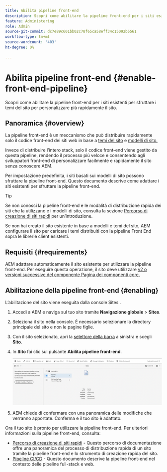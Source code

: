 ```yaml
---
title: Abilita pipeline front-end
description: Scopri come abilitare la pipeline front-end per i siti esistenti per sfruttare i temi del sito per personalizzare più rapidamente il sito.
feature: Administering
role: Admin
source-git-commit: dc7e89c601bb02c78f65ca58eff34c15092b5561
workflow-type: tm+mt
source-wordcount: '403'
ht-degree: 0%

---
```



# Abilita pipeline front-end {#enable-front-end-pipeline}

Scopri come abilitare la pipeline front-end per i siti esistenti per sfruttare i temi del sito per personalizzare più rapidamente il sito.

## Panoramica {#overview}

La pipeline front-end è un meccanismo che può distribuire rapidamente solo il codice front-end dei siti web in base a [temi del sito](site-themes.md) e [modelli di sito.](site-templates.md)

Invece di distribuire l’intero stack, solo il codice front-end viene gestito da questa pipeline, rendendo il processo più veloce e consentendo agli sviluppatori front-end di personalizzare facilmente e rapidamente il sito senza conoscere AEM.

Per impostazione predefinita, i siti basati sui modelli di sito possono sfruttare la pipeline front-end. Questo documento descrive come adattare i siti esistenti per sfruttare la pipeline front-end.

>[!TIP]
>
>Se non conosci la pipeline front-end e le modalità di distribuzione rapida dei siti che la utilizzano e i modelli di sito, consulta la sezione [Percorso di creazione di siti rapidi](/help/journey-sites/quick-site/overview.md) per un’introduzione.

Se non hai creato il sito esistente in base a modelli e temi del sito, AEM configurare il sito per caricare i temi distribuiti con la pipeline Front End sopra le librerie client esistenti.

## Requisiti {#requirements}

AEM adattare automaticamente il sito esistente per utilizzare la pipeline front-end. Per eseguire questa operazione, il sito deve utilizzare [v2 o versioni successive del componente Pagina dei componenti core.](https://experienceleague.adobe.com/docs/experience-manager-core-components/using/components/page.html)

## Abilitazione della pipeline front-end {#enabling}

L’abilitazione del sito viene eseguita dalla console Sites .

1. Accedi a AEM e naviga sul tuo sito tramite **Navigazione globale** > **Sites**.
1. Seleziona il sito nella console. È necessario selezionare la directory principale del sito e non le pagine figlie.
1. Con il sito selezionato, apri la [selettore della barra](/help/sites-cloud/authoring/getting-started/basic-handling.md#rail-selector) a sinistra e scegli **Sito**.
1. In **Sito** fai clic sul pulsante **Abilita pipeline front-end**.

   ![Abilita pipeline front-end](/help/sites-cloud/administering/assets/enable-front-end-pipeline.png)

1. AEM chiede di confermare con una panoramica delle modifiche che verranno apportate. Conferma e il tuo sito è adattato.

Ora il tuo sito è pronto per utilizzare la pipeline front-end. Per ulteriori informazioni sulla pipeline front-end, consulta:

* [Percorso di creazione di siti rapidi](/help/journey-sites/quick-site/overview.md) - Questo percorso di documentazione offre una panoramica del processo di distribuzione rapida di un sito tramite la pipeline front-end e lo strumento di creazione rapida del sito.
* [Pipeline CI/CD](/help/implementing/cloud-manager/configuring-pipelines/introduction-ci-cd-pipelines.md#front-end) - Questo documento descrive la pipeline front-end nel contesto delle pipeline full-stack e web.
